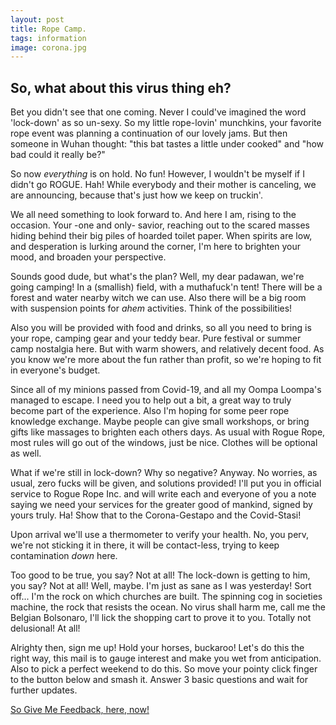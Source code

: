 ```yaml
---
layout: post
title: Rope Camp.
tags: information
image: corona.jpg
---
```

## So, what about this virus thing eh?
Bet you didn't see that one coming. Never I could've imagined the word 'lock-down' as so un-sexy. So my little rope-lovin' munchkins, your favorite rope event was planning a continuation of our lovely jams. But then someone in Wuhan thought: "this bat tastes a little under cooked" and "how bad could it really be?"

So now *everything* is on hold. No fun! However, I wouldn't be myself if I didn't go ROGUE. Hah! While everybody and their mother is canceling, we are announcing, because that's just how we keep on truckin'.

We all need something to look forward to. And here I am, rising to the occasion. Your -one and only- savior, reaching out to the scared masses hiding behind their big piles of hoarded toilet paper. When spirits are low, and desperation is lurking around the corner, I'm here to brighten your mood, and broaden your perspective. 

Sounds good dude, but what's the plan? 
Well, my dear padawan, we're going camping! In a (smallish) field, with a muthafuck'n tent! There will be a forest and water nearby witch we can use. Also there will be a big room with suspension points for *ahem* activities. Think of the possibilities!

Also you will be provided with food and drinks, so all you need to bring is your rope, camping gear and your teddy bear.
Pure festival or summer camp nostalgia here. But with warm showers, and relatively decent food. As you know we're more about the fun rather than profit, so we're hoping to fit in everyone's budget. 

Since all of my minions passed from Covid-19, and all my Oompa Loompa's managed to escape. I need you to help out a bit, a great way to truly become part of the experience. Also I'm hoping for some peer rope knowledge exchange. Maybe people can give small workshops, or bring gifts like massages to brighten each others days. 
As usual with Rogue Rope, most rules will go out of the windows, just be nice. Clothes will be optional as well.

What if we're still in lock-down? 
Why so negative? Anyway. No worries, as usual, zero fucks will be given, and solutions provided! I'll put you in official service to Rogue Rope Inc. and will write each and everyone of you a note saying we need your services for the greater good of mankind, signed by yours truly. Ha! Show that to the Corona-Gestapo and the Covid-Stasi!

Upon arrival we'll use a thermometer to verify your health. No, you perv, we're not sticking it in there, it will be contact-less, trying to keep contamination *down* here. 

Too good to be true, you say? 
Not at all! The lock-down is getting to him, you say? Not at all! Well, maybe. I'm just as sane as I was yesterday! Sort off... I'm the rock on which churches are built. The spinning cog in societies machine, the rock that resists the ocean. No virus shall harm me, call me the Belgian Bolsonaro, I'll lick the shopping cart to prove it to you. Totally not delusional! At all!

Alrighty then, sign me up!
Hold your horses, buckaroo! Let's do this the right way, this mail is to gauge interest and make you wet from anticipation. Also to pick a perfect weekend to do this. So move your pointy click finger to the button below and smash it. Answer 3 basic questions and wait for further updates.
 

[So Give Me Feedback, here, now!](https://docs.google.com/forms/d/e/1FAIpQLSc7sgFfpmuWZ62QI0hnRc2eGW88O_0oe-3zSfcJXgqiQ4BgTg/viewform)
